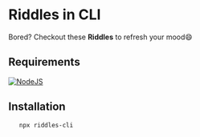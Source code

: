 # Riddles in CLI
Bored? Checkout these **Riddles** to refresh your mood😄
## Requirements 
[![NodeJS](https://img.shields.io/badge/node.js-6DA55F?style=for-the-badge&logo=node.js&logoColor=white)](https://nodejs.org/en/)

## Installation
```bash
   npx riddles-cli
```
    